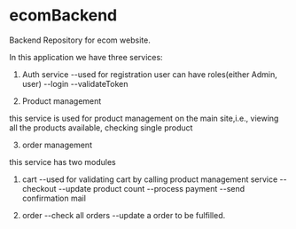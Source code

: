# ecomBackend
Backend Repository for ecom website.

In this application we have three services:

1. Auth service
 --used for registration
    user can have roles(either Admin, user)
 --login
 --validateToken

 2. Product management

 this service is used for product management on the main site,i.e., viewing all the products available, checking single product


 3. order management

 this service has two modules
 1. cart
 --used for validating cart by calling product management service
 --checkout
    --update product count
    --process payment
    --send confirmation mail

 2. order
 --check all orders
 --update a order to be fulfilled.  
